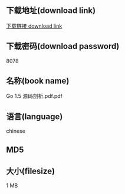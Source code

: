 ## 下载地址(download link)
[下载链接 download link](https://tutu365.netlify.app/?s=Go+1.5+%E6%BA%90%E7%A0%81%E5%89%96%E6%9E%90.pdf)

## 下载密码(download password)
8078

## 名称(book name)
Go 1.5 源码剖析.pdf.pdf

## 语言(language)
chinese

## MD5


## 大小(filesize)
1 MB
